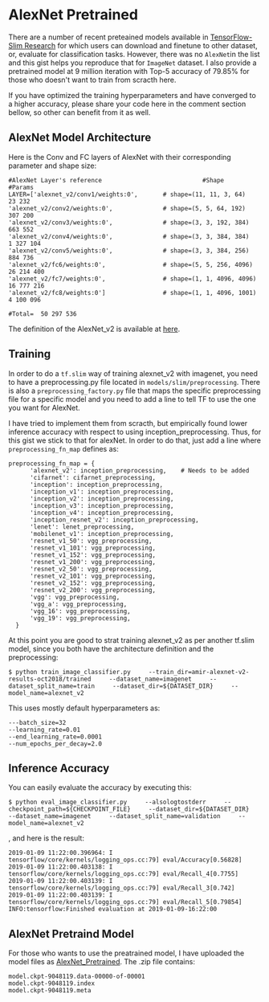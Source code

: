 # AlexNet Pretrained
There are a number of recent preteained models available in [TensorFlow-Slim Research](https://github.com/tensorflow/models/tree/master/research/slim#fine-tuning-a-model-from-an-existing-checkpoint) for which users can download and finetune to other dataset, or, evaluate for classification tasks. However, there was no `AlexNet`in the list and this gist helps you reproduce that for `ImageNet` dataset. I also provide a pretrained model at 9 million iteration with Top-5 accuracy of 79.85% for those who doesn't want to train from scracth here. 

If you have optimized the training hyperparameters and have converged to a higher accuracy, please share your code here in the comment section bellow, so other can benefit from it as well.

## AlexNet Model Architecture
Here is the Conv and FC layers of AlexNet with their corresponding parameter and shape size:

```
#AlexNet Layer's reference                            #Shape                         #Params
LAYER=['alexnet_v2/conv1/weights:0',       # shape=(11, 11, 3, 64)                    23 232
'alexnet_v2/conv2/weights:0',              # shape=(5, 5, 64, 192)                   307 200
'alexnet_v2/conv3/weights:0',              # shape=(3, 3, 192, 384)                  663 552
'alexnet_v2/conv4/weights:0',              # shape=(3, 3, 384, 384)                1 327 104
'alexnet_v2/conv5/weights:0',              # shape=(3, 3, 384, 256)                  884 736
'alexnet_v2/fc6/weights:0',                # shape=(5, 5, 256, 4096)              26 214 400
'alexnet_v2/fc7/weights:0',                # shape=(1, 1, 4096, 4096)             16 777 216
'alexnet_v2/fc8/weights:0']                # shape=(1, 1, 4096, 1001)              4 100 096
                                                                         #Total=  50 297 536
```

The definition of the AlexNet_v2 is available at [here](https://github.com/tensorflow/models/blob/master/research/slim/nets/alexnet.py).


## Training 
In order to do a `tf.slim` way of training alexnet_v2 with imagenet, you need to have a preprocessing.py file located in `models/slim/preprocessing`. There is also a `preprocessing_factory.py` file that maps the specific preprocessing file for a specific model and you need to add a line to tell TF to use the one you want for AlexNet. 

I have tried to implement them from scracth, but empirically found lower inference accuracy with respect to using inception_preprocessing. Thus, for this gist we stick to that for alexNet. In order to do that, just add a line where `preprocessing_fn_map` defines as: 

```
preprocessing_fn_map = {
      'alexnet_v2': inception_preprocessing,    # Needs to be added
      'cifarnet': cifarnet_preprocessing,
      'inception': inception_preprocessing,
      'inception_v1': inception_preprocessing,
      'inception_v2': inception_preprocessing,
      'inception_v3': inception_preprocessing,
      'inception_v4': inception_preprocessing,
      'inception_resnet_v2': inception_preprocessing,
      'lenet': lenet_preprocessing,
      'mobilenet_v1': inception_preprocessing,
      'resnet_v1_50': vgg_preprocessing,
      'resnet_v1_101': vgg_preprocessing,
      'resnet_v1_152': vgg_preprocessing,
      'resnet_v1_200': vgg_preprocessing,
      'resnet_v2_50': vgg_preprocessing,
      'resnet_v2_101': vgg_preprocessing,
      'resnet_v2_152': vgg_preprocessing,
      'resnet_v2_200': vgg_preprocessing,
      'vgg': vgg_preprocessing,
      'vgg_a': vgg_preprocessing,
      'vgg_16': vgg_preprocessing,
      'vgg_19': vgg_preprocessing,
  }
```

At this point you are good to strat training alexnet_v2 as per another tf.slim model, since you both have the architecture definition and the preprocessing:

```
$ python train_image_classifier.py     --train_dir=amir-alexnet-v2-results-oct2018/trained     --dataset_name=imagenet     --dataset_split_name=train     --dataset_dir=${DATASET_DIR}     --model_name=alexnet_v2
```

This uses mostly default hyperparameters as:

```
---batch_size=32
--learning_rate=0.01
--end_learning_rate=0.0001
--num_epochs_per_decay=2.0

```

## Inference Accuracy
You can easily evaluate the accuracy by executing this:

```
$ python eval_image_classifier.py     --alsologtostderr     --checkpoint_path=${CHECKPOINT_FILE}     --dataset_dir=${DATASET_DIR}     --dataset_name=imagenet     --dataset_split_name=validation     --model_name=alexnet_v2
```
, and here is the result:

```
2019-01-09 11:22:00.396964: I tensorflow/core/kernels/logging_ops.cc:79] eval/Accuracy[0.56828]
2019-01-09 11:22:00.403138: I tensorflow/core/kernels/logging_ops.cc:79] eval/Recall_4[0.7755]
2019-01-09 11:22:00.403139: I tensorflow/core/kernels/logging_ops.cc:79] eval/Recall_3[0.742]
2019-01-09 11:22:00.403139: I tensorflow/core/kernels/logging_ops.cc:79] eval/Recall_5[0.79854]
INFO:tensorflow:Finished evaluation at 2019-01-09-16:22:00
```

## AlexNet Pretraind Model

For those who wants to use the preatrained model, I have uploaded the model files as [AlexNet_Pretrained](https://drive.google.com/file/d/1ICnwX2fgyPMkJ0DyjOdLDadEO0C9C_ll/view?usp=sharing). The .zip file contains:

```
model.ckpt-9048119.data-00000-of-00001
model.ckpt-9048119.index
model.ckpt-9048119.meta
```

